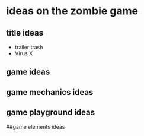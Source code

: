 # ideas on the zombie game

## title ideas
- trailer trash
- Virus X

## game ideas

## game mechanics ideas

## game playground ideas

##game elements ideas
